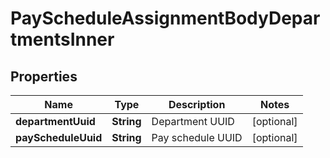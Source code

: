 

# PayScheduleAssignmentBodyDepartmentsInner


## Properties

| Name | Type | Description | Notes |
|------------ | ------------- | ------------- | -------------|
|**departmentUuid** | **String** | Department UUID |  [optional] |
|**payScheduleUuid** | **String** | Pay schedule UUID |  [optional] |



